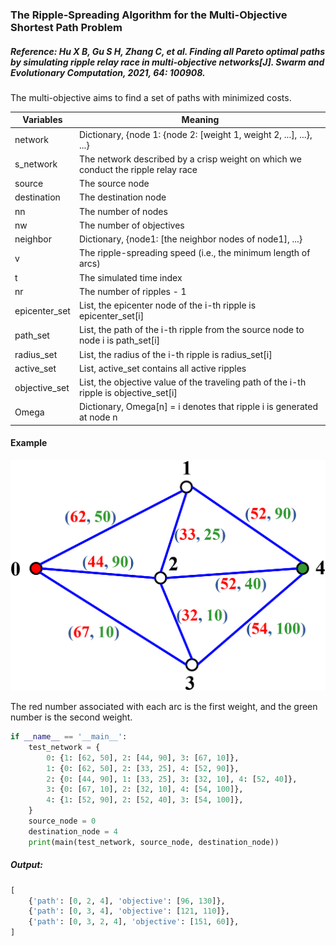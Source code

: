 ### The Ripple-Spreading Algorithm for the Multi-Objective Shortest Path Problem

##### Reference: Hu X B, Gu S H, Zhang C, et al. Finding all Pareto optimal paths by simulating ripple relay race in multi-objective networks[J]. Swarm and Evolutionary Computation, 2021, 64: 100908.

The multi-objective aims to find a set of paths with minimized costs. 

| Variables     | Meaning                                                      |
| ------------- | ------------------------------------------------------------ |
| network       | Dictionary, {node 1: {node 2: [weight 1, weight 2, ...], ...}, ...} |
| s_network     | The network described by a crisp weight on which we conduct the ripple relay race |
| source        | The source node                                              |
| destination   | The destination node                                         |
| nn            | The number of nodes                                          |
| nw            | The number of objectives                                     |
| neighbor      | Dictionary, {node1: [the neighbor nodes of node1], ...}      |
| v             | The ripple-spreading speed (i.e., the minimum length of arcs) |
| t             | The simulated time index                                     |
| nr            | The number of ripples - 1                                    |
| epicenter_set | List, the epicenter node of the i-th ripple is epicenter_set[i] |
| path_set      | List, the path of the i-th ripple from the source node to node i is path_set[i] |
| radius_set    | List, the radius of the i-th ripple is radius_set[i]         |
| active_set    | List, active_set contains all active ripples                 |
| objective_set | List, the objective value of the traveling path of the i-th ripple is objective_set[i] |
| Omega         | Dictionary, Omega[n] = i denotes that ripple i is generated at node n |

#### Example

![image](https://github.com/Xavier-MaYiMing/The-ripple-spreading-algorithm-for-the-mutli-objective-shortest-path-problem/blob/main/MOSPP.png)

The red number associated with each arc is the first weight, and the green number is the second weight.

```python
if __name__ == '__main__':
    test_network = {
        0: {1: [62, 50], 2: [44, 90], 3: [67, 10]},
        1: {0: [62, 50], 2: [33, 25], 4: [52, 90]},
        2: {0: [44, 90], 1: [33, 25], 3: [32, 10], 4: [52, 40]},
        3: {0: [67, 10], 2: [32, 10], 4: [54, 100]},
        4: {1: [52, 90], 2: [52, 40], 3: [54, 100]},
    }
    source_node = 0
    destination_node = 4
    print(main(test_network, source_node, destination_node))
```

##### Output:

```python
[
    {'path': [0, 2, 4], 'objective': [96, 130]}, 
    {'path': [0, 3, 4], 'objective': [121, 110]}, 
    {'path': [0, 3, 2, 4], 'objective': [151, 60]},
]
```


